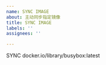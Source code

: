 ```yaml
---
name: SYNC IMAGE
about: 主动同步指定镜像
title: SYNC IMAGE
labels: ''
assignees: ''

---
```


SYNC docker.io/library/busybox:latest

<!--
请修改上面的内容，将 `docker.io/library/busybox:latest` 改为你要同步的镜像
注意, 标题不要改哦

或者可以直接使用命令触发同步
``` bash
gh -R DaoCloud/public-image-mirror issue create \
  --title "SYNC IMAGE" \
  --body "SYNC docker.io/library/busybox:latest"
```
-->
